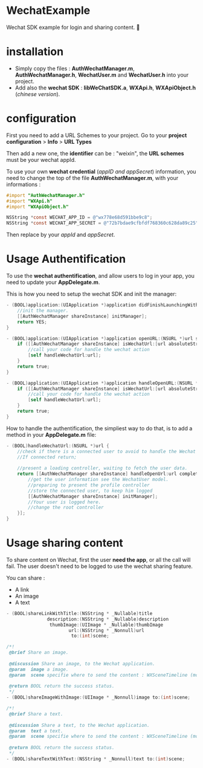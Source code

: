 # WechatExample
Wechat SDK example for login and sharing content. 🔫

# installation

 - Simply copy the files : **AuthWechatManager.m**, **AuthWechatManager.h**, **WechatUser.m** and **WechatUser.h** into your project.
 - Add also the **wechat SDK** : **libWeChatSDK.a**, **WXApi.h**, **WXApiObject.h** (*chinese version*).
 
# configuration

First you need to add a URL Schemes to your project.
Go to your **project configuration** > **Info** > **URL Types**

Then add a new one, the **identifier** can be : "weixin", the **URL schemes** must be your wechat appId.

To use your own **wechat credential** (*appID and appSecret*) information, you need to change the top of the file **AuthWechatManager.m**, with your informations : 

```Objective-c
#import "AuthWechatManager.h"
#import "WXApi.h"
#import "WXApiObject.h"

NSString *const WECHAT_APP_ID = @"wx778e68d591bbe9c8";
NSString *const WECHAT_APP_SECRET = @"72b7bdae9cfbfdf768360c628da89c25";
```

Then replace by your *appId* and *appSecret*.

# Usage Authentification

To use the **wechat authentification**, and allow users to log in your app, you need to update your **AppDelegate.m**.

This is how you need to setup the wechat SDK and init the manager:
```Objective-c
- (BOOL)application:(UIApplication *)application didFinishLaunchingWithOptions:(NSDictionary *)launchOptions {
    //init the manager.
    [[AuthWechatManager shareInstance] initManager];
    return YES;
}

- (BOOL)application:(UIApplication *)application openURL:(NSURL *)url sourceApplication:(NSString *)sourceApplication annotation:(id)annotation {
    if ([[AuthWechatManager shareInstance] isWechatUrl:[url absoluteString]]) {
        //call your code for handle the wechat action
        [self handleWechatUrl:url];
    }
    return true;
}

- (BOOL)application:(UIApplication *)application handleOpenURL:(NSURL *)url {
    if ([[AuthWechatManager shareInstance] isWechatUrl:[url absoluteString]]) {
        //call your code for handle the wechat action
        [self handleWechatUrl:url];
    }
    return true;
}
```

How to handle the authentification, the simpliest way to do that, is to add a method in your **AppDelegate.m** file:
```Objective-c
- (BOOL)handleWechatUrl:(NSURL *)url {
    //check if there is a connected user to avoid to handle the Wechat url
    //If connected return;
    
    //present a loading controller, waiting to fetch the user data.
    return [[AuthWechatManager shareInstance] handleOpenUrl:url completion:^(WechatUser * _Nullable user, NSError * _Nullable error) {
        //get the user information see the WechatUser model.
        //preparing to present the profile controller
        //store the connected user, to keep him logged
        [[AuthWechatManager shareInstance] initManager];
        //Your user is logged here.
        //change the root controller
    }];
}
```

# Usage sharing content

To share content on Wechat, first the user **need the app**, or all the call will fail.
The user doesn't need to be logged to use the wechat sharing feature.

You can share :

 - A link
 - An image
 - A text

```Objective-c
- (BOOL)shareLinkWithTitle:(NSString * _Nullable)title
               description:(NSString * _Nullable)description
                thumbImage:(UIImage * _Nullable)thumbImage
                       url:(NSString * _Nonnull)url
                        to:(int)scene;

/*!
 @brief Share an image.
 
 @discussion Share an image, to the Wechat application.
 @param  image a image.
 @param  scene specifie where to send the content : WXSceneTimeline (moment), WXSceneSession (contacts).
 
 @return BOOL return the success status.
 */
- (BOOL)shareImageWithImage:(UIImage * _Nonnull)image to:(int)scene;

/*!
 @brief Share a text.
 
 @discussion Share a text, to the Wechat application.
 @param  text a text.
 @param  scene specifie where to send the content : WXSceneTimeline (moment), WXSceneSession (contacts).
 
 @return BOOL return the success status.
 */
- (BOOL)shareTextWithText:(NSString * _Nonnull)text to:(int)scene;
```
